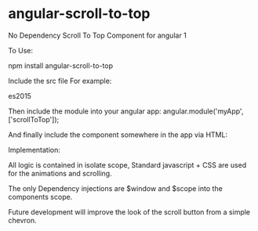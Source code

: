 # angular-scroll-to-top
No Dependency Scroll To Top Component for angular 1

To Use:

npm install angular-scroll-to-top

Include the src file
For example:

es2015
<script src="node_modules/angular-scroll-to-top/scrollToTop.js"></script>

Then include the module into your angular app:
angular.module('myApp',['scrollToTop']);

And finally include the component somewhere in the app via HTML:

<scroll-to-top></scroll-to-top>

Implementation:

All logic is contained in isolate scope,
Standard javascript + CSS are used for the animations and scrolling.

The only Dependency injections are $window and $scope into the components scope.

Future development will improve the look of the scroll button from a simple chevron.
